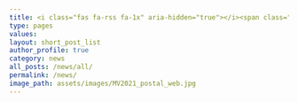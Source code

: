 ```yaml
---
title: <i class="fas fa-rss fa-1x" aria-hidden="true"></i><span class="b_title">news</span>
type: pages
values:
layout: short_post_list
author_profile: true
category: news
all_posts: /news/all/
permalink: /news/
image_path: assets/images/MV2021_postal_web.jpg
---
```

